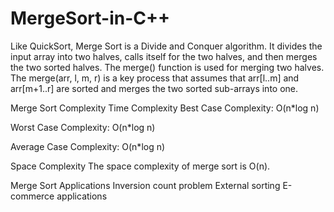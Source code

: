 # MergeSort-in-C++

Like QuickSort, Merge Sort is a Divide and Conquer algorithm. It divides the input array into two halves, calls itself for the two halves, and then merges the two sorted halves. The merge() function is used for merging two halves. The merge(arr, l, m, r) is a key process that assumes that arr[l..m] and arr[m+1..r] are sorted and merges the two sorted sub-arrays into one.


Merge Sort Complexity
Time Complexity
Best Case Complexity: O(n*log n)

Worst Case Complexity: O(n*log n)

Average Case Complexity: O(n*log n)

Space Complexity
The space complexity of merge sort is O(n).

Merge Sort Applications
Inversion count problem
External sorting
E-commerce applications
